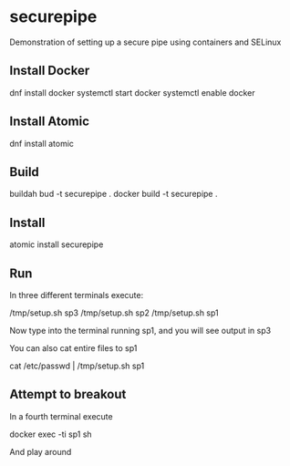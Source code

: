 # securepipe
Demonstration of setting up a secure pipe using containers and SELinux

## Install Docker

dnf install docker
systemctl start docker
systemctl enable docker

## Install Atomic

dnf install atomic 

## Build

buildah bud -t securepipe .
docker build -t securepipe .

## Install

atomic install securepipe

## Run

In three different terminals execute:

/tmp/setup.sh sp3
/tmp/setup.sh sp2
/tmp/setup.sh sp1

Now type into the terminal running sp1, and you will see output in sp3

You can also cat entire files to sp1

cat /etc/passwd | /tmp/setup.sh sp1

## Attempt to breakout

In a fourth terminal execute

docker exec -ti sp1 sh

And play around
